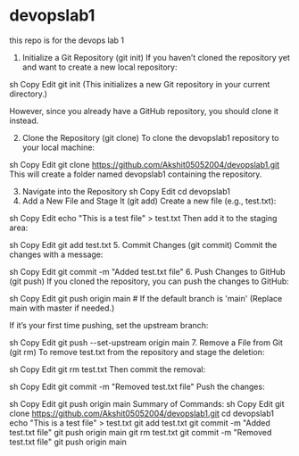 # devopslab1
this repo is for the devops lab 1 

1. Initialize a Git Repository (git init)
If you haven’t cloned the repository yet and want to create a new local repository:

sh
Copy
Edit
git init
(This initializes a new Git repository in your current directory.)

However, since you already have a GitHub repository, you should clone it instead.

2. Clone the Repository (git clone)
To clone the devopslab1 repository to your local machine:

sh
Copy
Edit
git clone https://github.com/Akshit05052004/devopslab1.git
This will create a folder named devopslab1 containing the repository.

3. Navigate into the Repository
sh
Copy
Edit
cd devopslab1
4. Add a New File and Stage It (git add)
Create a new file (e.g., test.txt):

sh
Copy
Edit
echo "This is a test file" > test.txt
Then add it to the staging area:

sh
Copy
Edit
git add test.txt
5. Commit Changes (git commit)
Commit the changes with a message:

sh
Copy
Edit
git commit -m "Added test.txt file"
6. Push Changes to GitHub (git push)
If you cloned the repository, you can push the changes to GitHub:

sh
Copy
Edit
git push origin main  # If the default branch is 'main'
(Replace main with master if needed.)

If it’s your first time pushing, set the upstream branch:

sh
Copy
Edit
git push --set-upstream origin main
7. Remove a File from Git (git rm)
To remove test.txt from the repository and stage the deletion:

sh
Copy
Edit
git rm test.txt
Then commit the removal:

sh
Copy
Edit
git commit -m "Removed test.txt file"
Push the changes:

sh
Copy
Edit
git push origin main
Summary of Commands:
sh
Copy
Edit
git clone https://github.com/Akshit05052004/devopslab1.git
cd devopslab1
echo "This is a test file" > test.txt
git add test.txt
git commit -m "Added test.txt file"
git push origin main
git rm test.txt
git commit -m "Removed test.txt file"
git push origin main
